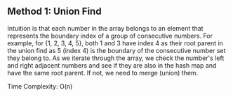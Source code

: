 ## Method 1: Union Find

Intuition is that each number in the array belongs to an element that represents the boundary index of a group of consecutive numbers. For example, for {1, 2, 3, 4, 5}, both 1 and 3 have index 4 as their root parent in the union find as 5 (index 4) is the boundary of the consecutive number set they belong to. As we iterate through the array, we check the number's left and right adjacent numbers and see if they are also in the hash map and have the same root parent. If not, we need to merge (union) them. 

Time Complexity: O(n)
